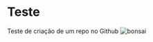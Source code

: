 # Teste

Teste de criação de um repo no Github
![bonsai](https://user-images.githubusercontent.com/78568288/114454348-e7c61580-9bb0-11eb-8f49-18d71246b762.jpg)
